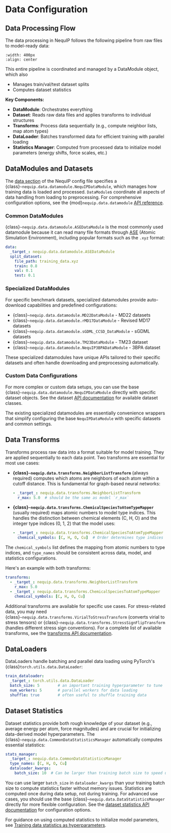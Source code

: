 # Data Configuration

## Data Processing Flow

The data processing in NequIP follows the following pipeline from raw files to model-ready data:

```{figure} ./ml-data-flow-chart.svg
:width: 400px
:align: center
```

This entire pipeline is coordinated and managed by a DataModule object, which also
- Manages train/val/test dataset splits  
- Computes dataset statistics

**Key Components:**

- **DataModule**: Orchestrates everything
- **Dataset**: Reads raw data files and applies transforms to individual structures
- **Transforms**: Process data sequentially (e.g., compute neighbor lists, map atom types)
- **DataLoader**: Batches transformed data for efficient training with parallel loading
- **Statistics Manager**: Computed from processed data to initialize model parameters (energy shifts, force scales, etc.)

## DataModules and Datasets

The [data section](config.md/#data) of the NequIP config file specifies a {class}`~nequip.data.datamodule.NequIPDataModule`, which manages how training data is loaded and processed.
`DataModule`s coordinate all aspects of data handling from loading to preprocessing.
For comprehensive configuration options, see the {mod}`nequip.data.datamodule` [API reference](../api/datamodule.rst).

### Common DataModules

{class}`~nequip.data.datamodule.ASEDataModule` is the most commonly used datamodule because it can read many file formats through [ASE](https://wiki.fysik.dtu.dk/ase/) (Atomic Simulation Environment), including popular formats such as the `.xyz` format:

```yaml
data:
  _target_: nequip.data.datamodule.ASEDataModule
  split_dataset:
    file_path: training_data.xyz
    train: 0.8
    val: 0.1
    test: 0.1
```

### Specialized DataModules

For specific benchmark datasets, specialized datamodules provide auto-download capabilities and predefined configurations:

- {class}`~nequip.data.datamodule.MD22DataModule` - MD22 datasets
- {class}`~nequip.data.datamodule.rMD17DataModule` - Revised MD17 datasets
- {class}`~nequip.data.datamodule.sGDML_CCSD_DataModule` - sGDML datasets
- {class}`~nequip.data.datamodule.TM23DataModule` - TM23 dataset
- {class}`~nequip.data.datamodule.NequIP3BPADataModule` - 3BPA dataset

These specialized datamodules have unique APIs tailored to their specific datasets and often handle downloading and preprocessing automatically.

### Custom Data Configurations

For more complex or custom data setups, you can use the base {class}`~nequip.data.datamodule.NequIPDataModule` directly with specific dataset objects. See the dataset [API documentation](../api/dataset.rst) for available dataset classes.

The existing specialized datamodules are essentially convenience wrappers that simplify configuring the base `NequIPDataModule` with specific datasets and common settings.

## Data Transforms

Transforms process raw data into a format suitable for model training. They are applied sequentially to each data point. Two transforms are essential for most use cases:

- **{class}`~nequip.data.transforms.NeighborListTransform`** (always required) computes which atoms are neighbors of each atom within a cutoff distance. This is fundamental for graph-based neural networks:
  ```yaml
  - _target_: nequip.data.transforms.NeighborListTransform
    r_max: 5.0  # should be the same as model `r_max`
  ```

- **{class}`~nequip.data.transforms.ChemicalSpeciesToAtomTypeMapper`** (usually required) maps atomic numbers to model type indices. This handles the distinction between chemical elements (C, H, O) and the integer type indices (0, 1, 2) that the model uses:
  ```yaml
  - _target_: nequip.data.transforms.ChemicalSpeciesToAtomTypeMapper
    chemical_symbols: [C, H, O, Cu]  # Order determines type indices
  ```

The `chemical_symbols` list defines the mapping from atomic numbers to type indices, and `type_names` should be consistent across data, model, and statistics configurations.

Here's an example with both transforms:

```yaml
transforms:
  - _target_: nequip.data.transforms.NeighborListTransform
    r_max: 5.0
  - _target_: nequip.data.transforms.ChemicalSpeciesToAtomTypeMapper
    chemical_symbols: [C, H, O, Cu]
```

Additional transforms are available for specific use cases. For stress-related data, you may need {class}`~nequip.data.transforms.VirialToStressTransform` (converts virial to stress tensors) or {class}`~nequip.data.transforms.StressSignFlipTransform` (handles different stress sign conventions). For a complete list of available transforms, see the [transforms API documentation](../api/data_transforms.rst).

## DataLoaders

DataLoaders handle batching and parallel data loading using PyTorch's {class}`torch.utils.data.DataLoader`:

```yaml
train_dataloader:
  _target_: torch.utils.data.DataLoader
  batch_size: 5        # an important training hyperparameter to tune
  num_workers: 5       # parallel workers for data loading
  shuffle: true        # often useful to shuffle training data
```

## Dataset Statistics

Dataset statistics provide both rough knowledge of your dataset (e.g., average energy per atom, force magnitudes) and are crucial for initializing data-derived model hyperparameters. The {class}`~nequip.data.CommonDataStatisticsManager` automatically computes essential statistics:

```yaml
stats_manager:
  _target_: nequip.data.CommonDataStatisticsManager
  type_names: [C, H, O, Cu]
  dataloader_kwargs:
    batch_size: 10  # Can be larger than training batch size to speed up computation
```

You can use larger `batch_size` in `dataloader_kwargs` than your training batch size to compute statistics faster without memory issues.
Statistics are computed once during data setup, not during training.
For advanced use cases, you should use the base {class}`~nequip.data.DataStatisticsManager` directly for more flexible configuration.
See the [dataset statistics API documentation](../api/data_stats.rst) for configuration options.

For guidance on using computed statistics to initialize model parameters, see [Training data statistics as hyperparameters](model.md/#training-data-statistics-as-hyperparameters).